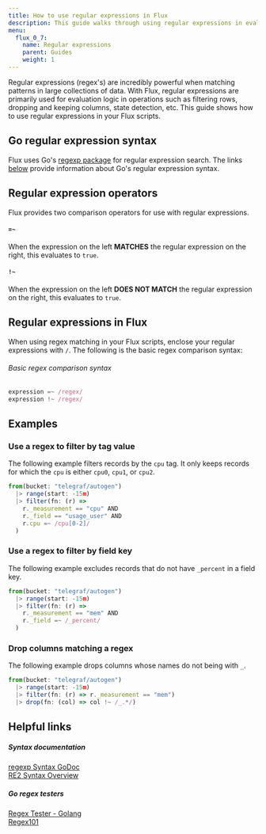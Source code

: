 ```yaml
---
title: How to use regular expressions in Flux
description: This guide walks through using regular expressions in evaluation logic in Flux functions.
menu:
  flux_0_7:
    name: Regular expressions
    parent: Guides
    weight: 1
---
```


Regular expressions (regex's) are incredibly powerful when matching patterns in large collections of data.
With Flux, regular expressions are primarily used for evaluation logic in operations such as filtering rows,
dropping and keeping columns, state detection, etc.
This guide shows how to use regular expressions in your Flux scripts.

## Go regular expression syntax
Flux uses Go's [regexp package](https://golang.org/pkg/regexp/) for regular expression search.
The links [below](#helpful-links) provide information about Go's regular expression syntax.

## Regular expression operators
Flux provides two comparison operators for use with regular expressions.

#### `=~`
When the expression on the left **MATCHES** the regular expression on the right, this evaluates to `true`.

#### `!~`
When the expression on the left **DOES NOT MATCH** the regular expression on the right, this evaluates to `true`.

## Regular expressions in Flux
When using regex matching in your Flux scripts, enclose your regular expressions with `/`.
The following is the basic regex comparison syntax:

###### Basic regex comparison syntax
```js
expression =~ /regex/
expression !~ /regex/
```
## Examples

### Use a regex to filter by tag value
The following example filters records by the `cpu` tag.
It only keeps records for which the `cpu` is either `cpu0`, `cpu1`, or `cpu2`.

```js
from(bucket: "telegraf/autogen")
  |> range(start: -15m)
  |> filter(fn: (r) =>
    r._measurement == "cpu" AND
    r._field == "usage_user" AND
    r.cpu =~ /cpu[0-2]/
  )
```

### Use a regex to filter by field key
The following example excludes records that do not have `_percent` in a field key.

```js
from(bucket: "telegraf/autogen")
  |> range(start: -15m)
  |> filter(fn: (r) =>
    r._measurement == "mem" AND
    r._field =~ /_percent/
  )
```

### Drop columns matching a regex
The following example drops columns whose names do not being with `_`.

```js
from(bucket: "telegraf/autogen")
  |> range(start: -15m)
  |> filter(fn: (r) => r._measurement == "mem")
  |> drop(fn: (col) => col !~ /_.*/)
```

## Helpful links

##### Syntax documentation
[regexp Syntax GoDoc](https://godoc.org/regexp/syntax)  
[RE2 Syntax Overview](https://github.com/google/re2/wiki/Syntax)

##### Go regex testers
[Regex Tester - Golang](https://regex-golang.appspot.com/assets/html/index.html)  
[Regex101](https://regex101.com/)
